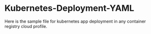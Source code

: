 # Kubernetes-Deployment-YAML
Here is the sample file for kubernetes app deployment in any container registry cloud profile.
